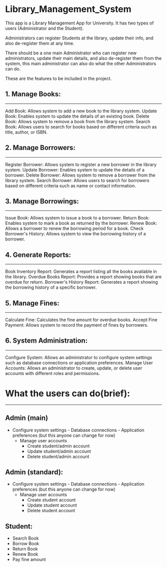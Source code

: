 # Library_Management_System

This app is a Library Management App for University.
It has two types of users (Administrator and the Student).

Administrators can register Students at the library, update their info, and also de-register them at any time.

There should be a one main Administrator who can register new administrators, update their main details, and also de-register them from the system, this main administrator can also do what the other Administrators can do.

These are the features to be included in the project.

## 1. Manage Books:
--------------------------------------
  Add Book: Allows system to add a new book to the library system.
  Update Book: Enables system to update the details of an existing book.
  Delete Book: Allows system to remove a book from the library system.
  Search Book: Allows users to search for books based on different criteria such as title, author, or ISBN.

## 2. Manage Borrowers:
---------------------------------------
  Register Borrower: Allows system to register a new borrower in the library system.
  Update Borrower: Enables system to update the details of a borrower.
  Delete Borrower: Allows system to remove a borrower from the library system.
  Search Borrower: Allows users to search for borrowers based on different criteria such as name or contact information.

## 3. Manage Borrowings:
---------------------------------------
  Issue Book: Allows system to issue a book to a borrower.
  Return Book: Enables system to mark a book as returned by the borrower.
  Renew Book: Allows a borrower to renew the borrowing period for a book.
  Check Borrower's History: Allows system to view the borrowing history of a borrower.
  
## 4. Generate Reports:
---------------------------------------
  Book Inventory Report: Generates a report listing all the books available in the library.
  Overdue Books Report: Provides a report showing books that are overdue for return.
  Borrower's History Report: Generates a report showing the borrowing history of a specific borrower.

## 5. Manage Fines:
---------------------------------------
  Calculate Fine: Calculates the fine amount for overdue books.
  Accept Fine Payment: Allows system to record the payment of fines by borrowers.

## 6. System Administration:
---------------------------------------
  Configure System: Allows an administrator to configure system settings such as database connections or application preferences.
  Manage User Accounts: Allows an administrator to create, update, or delete user accounts with different roles and permissions. 




# What the users can do(brief):
---------------------------------------
## Admin (main)
<!--------------------------------------->
  - Configure system settings
		- Database connections
		- Application preferences (but this anyone can change for now)
	- Manage user accounts
		- Create student/admin account
		- Update student/admin account
		- Delete student/admin account

## Admin (standard):
<!--------------------------------------->
  - Configure system settings
		- Database connections
		- Application preferences (but this anyone can change for now)
	- Manage user accounts
		- Create student account
		- Update student account
		- Delete student account

## Student:
<!--------------------------------------->
  - Search Book
  - Borrow Book
  - Return Book
  - Renew Book
  - Pay fine amount
